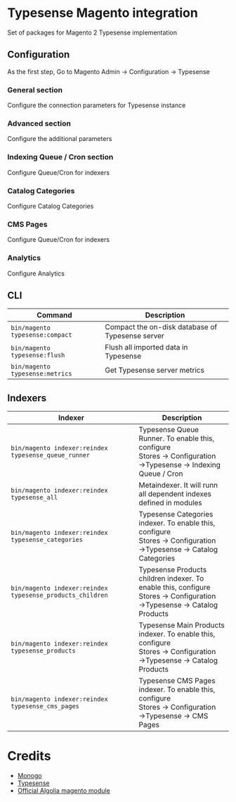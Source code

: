 # Typesense Magento integration

Set of packages for Magento 2 Typesense implementation

## Configuration
As the first step, Go to Magento Admin &rarr; Configuration &rarr; Typesense

### General section
Configure the connection parameters for Typesense instance

### Advanced section
Configure the additional parameters

### Indexing Queue / Cron section
Configure Queue/Cron for indexers

### Catalog Categories
Configure Catalog Categories

### CMS Pages
Configure Queue/Cron for indexers

### Analytics
Configure Analytics

## CLI

| Command                              | Description                                      |
|--------------------------------------|--------------------------------------------------|
| ```bin/magento typesense:compact```  | Compact the on-disk database of Typesense server |
| ```bin/magento typesense:flush```    | Flush all imported data in Typesense             |
| ```bin/magento typesense:metrics```  | Get Typesense server metrics                     |

## Indexers

| Indexer                                                        | Description                                                                                                                             |
|----------------------------------------------------------------|-----------------------------------------------------------------------------------------------------------------------------------------|
| ```bin/magento indexer:reindex typesense_queue_runner```       | Typesense Queue Runner. To enable this, configure <br/>Stores &rarr; Configuration &rarr;Typesense &rarr; Indexing Queue / Cron         |
| ```bin/magento indexer:reindex typesense_all```                | Metaindexer. It will runn all dependent indexes defined in modules                                                                      |
| ```bin/magento indexer:reindex typesense_categories```         | Typesense Categories indexer. To enable this, configure <br/>Stores &rarr; Configuration &rarr;Typesense &rarr; Catalog Categories      |
| ```bin/magento indexer:reindex typesense_products_children```  | Typesense Products children indexer. To enable this, configure <br/>Stores &rarr; Configuration &rarr;Typesense &rarr; Catalog Products |
| ```bin/magento indexer:reindex typesense_products```           | Typesense Main Products indexer. To enable this, configure <br/>Stores &rarr; Configuration &rarr;Typesense &rarr; Catalog Products     |
| ```bin/magento indexer:reindex typesense_cms_pages```          | Typesense CMS Pages indexer. To enable this, configure <br/>Stores &rarr; Configuration &rarr;Typesense &rarr; CMS Pages                |


# Credits
- [Monogo](https://monogo.pl/en)
- [Typesense](https://typesense.org)
- [Official Algolia magento module](https://github.com/algolia/algoliasearch-magento-2)
